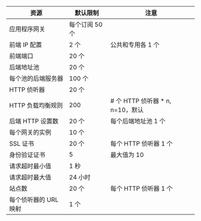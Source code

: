 <a name="application-gateway-limits"></a>

| 资源 | 默认限制 | 注意 |
| --- | --- | --- |
| 应用程序网关 |每个订阅 50 个 | |
| 前端 IP 配置 |2 个 |公共和专用各 1 个 |
| 前端端口 |20 个 | |
| 后端地址池 |20 个 | |
| 每个池的后端服务器 |100 个 | |
| HTTP 侦听器 |20 个 | |
| HTTP 负载均衡规则 |200 |# 个 HTTP 侦听器 * n, n=10，默认 |
| 后端 HTTP 设置数 |20 个 |每个后端地址池 1 个 |
| 每个网关的实例 |10 个 | |
| SSL 证书 |20 个 |每个 HTTP 侦听器 1 个 |
| 身份验证证书 |5 | 最大值为 10 |
| 请求超时最小值 |1 秒 | |
| 请求超时最大值 |24 小时 | |
| 站点数 |20 个 |每个 HTTP 侦听器 1 个 |
| 每个侦听器的 URL 映射 |1 个 | |